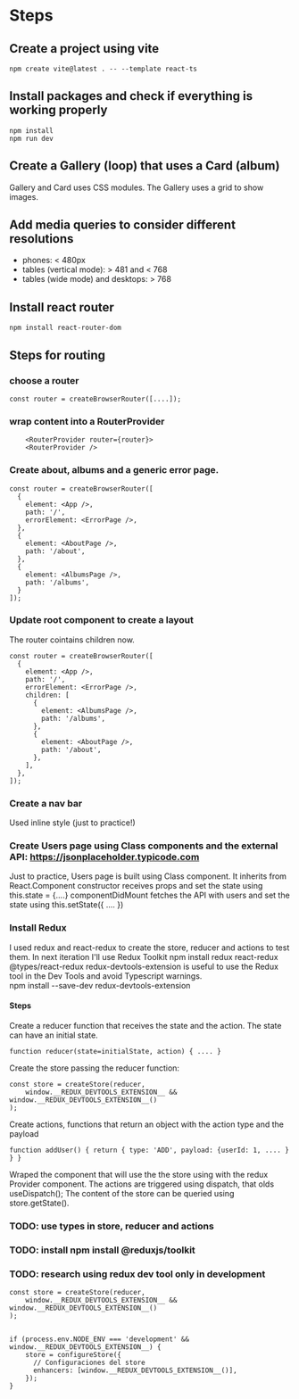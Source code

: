 # Steps

## Create a project using vite
    npm create vite@latest . -- --template react-ts

## Install packages and check if everything is working properly
    npm install
    npm run dev

## Create a Gallery (loop) that uses a Card (album)
Gallery and Card uses CSS modules.
The Gallery uses a grid to show images.

## Add media queries to consider different resolutions
- phones: < 480px
- tables (vertical mode): > 481 and < 768
- tables (wide mode) and desktops: > 768

## Install react router
    npm install react-router-dom

## Steps for routing
### choose a router
```
const router = createBrowserRouter([....]);
```

### wrap content into a RouterProvider
```
    <RouterProvider router={router}>
    <RouterProvider />
```

### Create about, albums and a generic error page. 
```
const router = createBrowserRouter([
  {
    element: <App />,
    path: '/',
    errorElement: <ErrorPage />,
  },
  {
    element: <AboutPage />,
    path: '/about',
  },
  {
    element: <AlbumsPage />,
    path: '/albums',
  }
]);
```

### Update root component to create a layout
The router cointains children now. 
```
const router = createBrowserRouter([
  {
    element: <App />,
    path: '/',
    errorElement: <ErrorPage />,
    children: [
      {
        element: <AlbumsPage />,
        path: '/albums',
      },
      {
        element: <AboutPage />,
        path: '/about',
      },        
    ],
  },
]);
```

### Create a nav bar
Used inline style (just to practice!)

### Create Users page using Class components and the external API: https://jsonplaceholder.typicode.com
Just to practice, Users page is built using Class component. It inherits from React.Component
  constructor receives props and set the state using this.state = {....}
  componentDidMount fetches the API with users and set the state using this.setState({ .... })

### Install Redux
I used redux and react-redux to create the store, reducer and actions to test them. In next iteration I'll use Redux Toolkit
  npm install redux react-redux @types/react-redux
redux-devtools-extension is useful to use the Redux tool in the Dev Tools and avoid Typescript warnings.  
  npm install --save-dev redux-devtools-extension

#### Steps
Create a reducer function that receives the state and the action. The state can have an initial state.
```
function reducer(state=initialState, action) { .... }
```

Create the store passing the reducer function:
```
const store = createStore(reducer, 
    window.__REDUX_DEVTOOLS_EXTENSION__ && window.__REDUX_DEVTOOLS_EXTENSION__()
); 
``` 

Create actions, functions that return an object with the action type and the payload
```
function addUser() { return { type: 'ADD', payload: {userId: 1, .... } } }
```

Wraped the component that will use the the store using with the redux Provider component.
The actions are triggered using dispatch, that olds useDispatch();
The content of the store can be queried using store.getState().

### TODO: use types in store, reducer and actions
### TODO: install npm install @reduxjs/toolkit
### TODO: research using redux dev tool only in development
```
const store = createStore(reducer, 
    window.__REDUX_DEVTOOLS_EXTENSION__ && window.__REDUX_DEVTOOLS_EXTENSION__()
);


if (process.env.NODE_ENV === 'development' && window.__REDUX_DEVTOOLS_EXTENSION__) {
    store = configureStore({
      // Configuraciones del store
      enhancers: [window.__REDUX_DEVTOOLS_EXTENSION__()],
    });
}
```